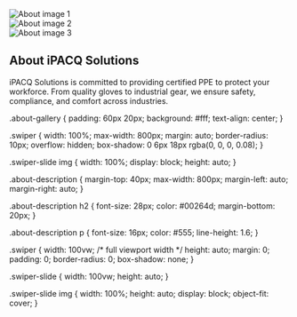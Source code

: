 <!-- Swiper CSS -->
<link
  rel="stylesheet"
  href="https://cdn.jsdelivr.net/npm/swiper@11/swiper-bundle.min.css"
/>

<section class="about-gallery">
  <!-- Swiper -->
  <div class="swiper mySwiper">
    <div class="swiper-wrapper">
      <div class="swiper-slide">
        <img src="images/about1.jpg" alt="About image 1" />
      </div>
      <div class="swiper-slide">
        <img src="images/about2.jpg" alt="About image 2" />
      </div>
      <div class="swiper-slide">
        <img src="images/about3.jpg" alt="About image 3" />
      </div>
    </div>
  </div>

  <div class="about-description">
    <h2>About iPACQ Solutions</h2>
    <p>
      iPACQ Solutions is committed to providing certified PPE to protect your workforce. From quality gloves to industrial gear, we ensure safety, compliance, and comfort across industries.
    </p>
  </div>
</section>

<!-- Swiper JS -->
<script src="https://cdn.jsdelivr.net/npm/swiper@11/swiper-bundle.min.js"></script>

<script>
  const swiper = new Swiper(".mySwiper", {
    loop: true,
    autoplay: {
      delay: 3000,
      disableOnInteraction: false,
    },
    effect: "slide",
    speed: 600,
  });
</script>

.about-gallery {
  padding: 60px 20px;
  background: #fff;
  text-align: center;
}

.swiper {
  width: 100%;
  max-width: 800px;
  margin: auto;
  border-radius: 10px;
  overflow: hidden;
  box-shadow: 0 6px 18px rgba(0, 0, 0, 0.08);
}

.swiper-slide img {
  width: 100%;
  display: block;
  height: auto;
}

.about-description {
  margin-top: 40px;
  max-width: 800px;
  margin-left: auto;
  margin-right: auto;
}

.about-description h2 {
  font-size: 28px;
  color: #00264d;
  margin-bottom: 20px;
}

.about-description p {
  font-size: 16px;
  color: #555;
  line-height: 1.6;
}



.swiper {
  width: 100vw; /* full viewport width */
  height: auto;
  margin: 0;
  padding: 0;
  border-radius: 0;
  box-shadow: none;
}

.swiper-slide {
  width: 100vw;
  height: auto;
}

.swiper-slide img {
  width: 100%;
  height: auto;
  display: block;
  object-fit: cover;
}

